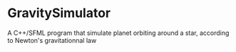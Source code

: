 # GravitySimulator
A C++/SFML program that simulate planet orbiting around a star, according to Newton's gravitationnal law
